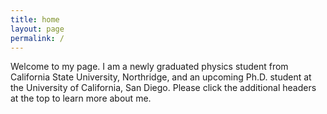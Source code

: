 ```yaml
---
title: home
layout: page
permalink: /
---
```


<title>Arthur Berberyan</title>
Welcome to my page. I am a newly graduated physics student from California State University, Northridge, and an upcoming Ph.D. student at the University of California, San Diego. Please click the additional headers at the top to learn more about me.
<meta name="Arthur Berberyan academic website.">
